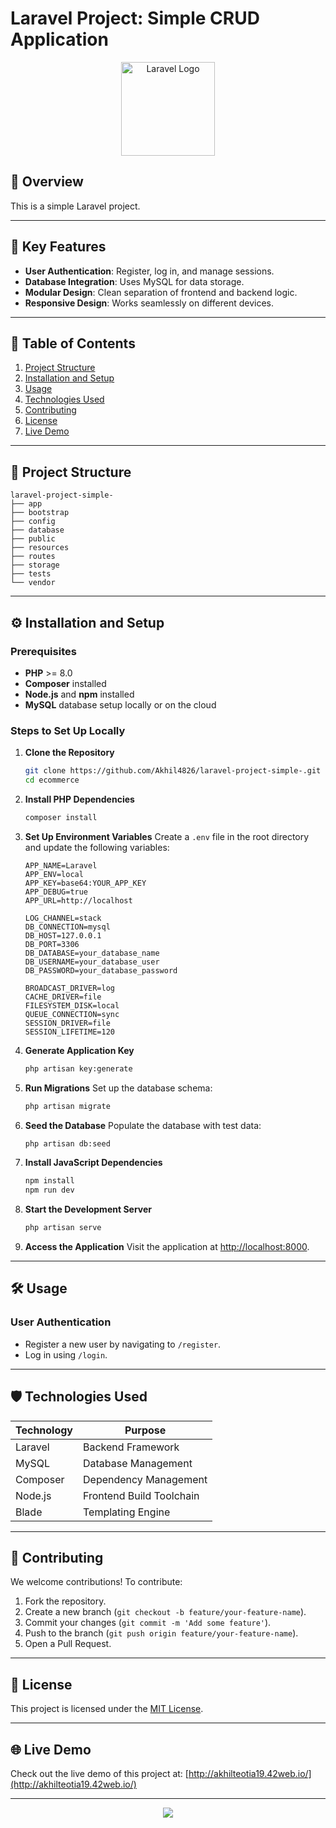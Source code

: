 # Laravel Project: Simple CRUD Application

<p align="center">
  <img src="https://upload.wikimedia.org/wikipedia/commons/9/9a/Laravel.svg" alt="Laravel Logo" width="150">
</p>

## 🚀 **Overview**
This is a simple Laravel project.

---

## 🔑 **Key Features**

- **User Authentication**: Register, log in, and manage sessions.
- **Database Integration**: Uses MySQL for data storage.
- **Modular Design**: Clean separation of frontend and backend logic.
- **Responsive Design**: Works seamlessly on different devices.

---

## 📖 **Table of Contents**
1. [Project Structure](#project-structure)
2. [Installation and Setup](#installation-and-setup)
3. [Usage](#usage)
4. [Technologies Used](#technologies-used)
5. [Contributing](#contributing)
6. [License](#license)
7. [Live Demo](#live-demo)

---

## 📁 **Project Structure** <a name="project-structure"></a>
```
laravel-project-simple-
├── app
├── bootstrap
├── config
├── database
├── public
├── resources
├── routes
├── storage
├── tests
└── vendor
```
---

## ⚙️ **Installation and Setup** <a name="installation-and-setup"></a>

### Prerequisites
- **PHP** >= 8.0
- **Composer** installed
- **Node.js** and **npm** installed
- **MySQL** database setup locally or on the cloud

### Steps to Set Up Locally
1. **Clone the Repository**
    ```bash
    git clone https://github.com/Akhil4826/laravel-project-simple-.git
    cd ecommerce
    ```

2. **Install PHP Dependencies**
    ```bash
    composer install
    ```

3. **Set Up Environment Variables**
    Create a `.env` file in the root directory and update the following variables:
    ```env
    APP_NAME=Laravel
    APP_ENV=local
    APP_KEY=base64:YOUR_APP_KEY
    APP_DEBUG=true
    APP_URL=http://localhost

    LOG_CHANNEL=stack
    DB_CONNECTION=mysql
    DB_HOST=127.0.0.1
    DB_PORT=3306
    DB_DATABASE=your_database_name
    DB_USERNAME=your_database_user
    DB_PASSWORD=your_database_password

    BROADCAST_DRIVER=log
    CACHE_DRIVER=file
    FILESYSTEM_DISK=local
    QUEUE_CONNECTION=sync
    SESSION_DRIVER=file
    SESSION_LIFETIME=120
    ```

4. **Generate Application Key**
    ```bash
    php artisan key:generate
    ```

5. **Run Migrations**
    Set up the database schema:
    ```bash
    php artisan migrate
    ```

6. **Seed the Database**
    Populate the database with test data:
    ```bash
    php artisan db:seed
    ```

7. **Install JavaScript Dependencies**
    ```bash
    npm install
    npm run dev
    ```

8. **Start the Development Server**
    ```bash
    php artisan serve
    ```

9. **Access the Application**
    Visit the application at [http://localhost:8000](http://localhost:8000).

---

## 🛠️ **Usage** <a name="usage"></a>

### User Authentication
- Register a new user by navigating to `/register`.
- Log in using `/login`.


---

## 🛡️ **Technologies Used** <a name="technologies-used"></a>

| **Technology** | **Purpose**              |
|----------------|--------------------------|
| Laravel        | Backend Framework        |
| MySQL          | Database Management      |
| Composer       | Dependency Management    |
| Node.js        | Frontend Build Toolchain |
| Blade          | Templating Engine        |

---

## 🤝 **Contributing** <a name="contributing"></a>

We welcome contributions! To contribute:
1. Fork the repository.
2. Create a new branch (`git checkout -b feature/your-feature-name`).
3. Commit your changes (`git commit -m 'Add some feature'`).
4. Push to the branch (`git push origin feature/your-feature-name`).
5. Open a Pull Request.

---

## 📜 **License** <a name="license"></a>

This project is licensed under the [MIT License](LICENSE).

---

## 🌐 **Live Demo** <a name="live-demo"></a>

Check out the live demo of this project at: [http://akhilteotia19.42web.io/](http://akhilteotia19.42web.io/)

---

<p align="center">
  <img src="https://readme-typing-svg.herokuapp.com?font=Fira+Code&color=4CAF50&size=24&center=true&vCenter=true&width=700&lines=Happy+Coding+%F0%9F%92%BB%F0%9F%A7%BB">
</p>
